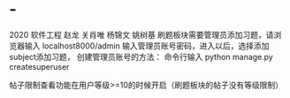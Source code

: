 # -
2020 软件工程 赵龙 关肖唯 杨锦文 姚树基
刷题板块需要管理员添加习题，请浏览器输入 localhost8000/admin
输入管理员账号密码，进入以后，选择添加 subject添加习题，
创建管理员账号的方法：  命令行输入 python manage.py createsuperuser

帖子限制查看功能在用户等级>=10的时候开启（刷题板块的帖子没有等级限制）
